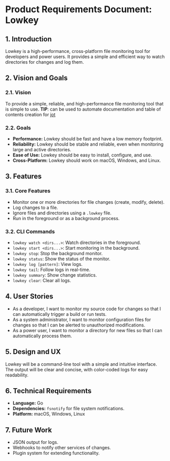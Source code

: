 # Product Requirements Document: Lowkey

## 1. Introduction

Lowkey is a high-performance, cross-platform file monitoring tool for developers and power users. It provides a simple and efficient way to watch directories for changes and log them.

## 2. Vision and Goals

### 2.1. Vision

To provide a simple, reliable, and high-performance file monitoring tool that is simple to use. **TIP**: can be used to automate documentation and table of contents creation for [jot](https://github.com/onedusk/jot)

### 2.2. Goals

*   **Performance:** Lowkey should be fast and have a low memory footprint.
*   **Reliability:** Lowkey should be stable and reliable, even when monitoring large and active directories.
*   **Ease of Use:** Lowkey should be easy to install, configure, and use.
*   **Cross-Platform:** Lowkey should work on macOS, Windows, and Linux.

## 3. Features

### 3.1. Core Features

*   Monitor one or more directories for file changes (create, modify, delete).
*   Log changes to a file.
*   Ignore files and directories using a `.lowkey` file.
*   Run in the foreground or as a background process.

### 3.2. CLI Commands

*   `lowkey watch <dirs...>`: Watch directories in the foreground.
*   `lowkey start <dirs...>`: Start monitoring in the background.
*   `lowkey stop`: Stop the background monitor.
*   `lowkey status`: Show the status of the monitor.
*   `lowkey log [pattern]`: View logs.
*   `lowkey tail`: Follow logs in real-time.
*   `lowkey summary`: Show change statistics.
*   `lowkey clear`: Clear all logs.

## 4. User Stories

*   As a developer, I want to monitor my source code for changes so that I can automatically trigger a build or run tests.
*   As a system administrator, I want to monitor configuration files for changes so that I can be alerted to unauthorized modifications.
*   As a power user, I want to monitor a directory for new files so that I can automatically process them.

## 5. Design and UX

Lowkey will be a command-line tool with a simple and intuitive interface. The output will be clear and concise, with color-coded logs for easy readability.

## 6. Technical Requirements

*   **Language:** Go
*   **Dependencies:** `fsnotify` for file system notifications.
*   **Platform:** macOS, Windows, Linux

## 7. Future Work

*   JSON output for logs.
*   Webhooks to notify other services of changes.
*   Plugin system for extending functionality.
